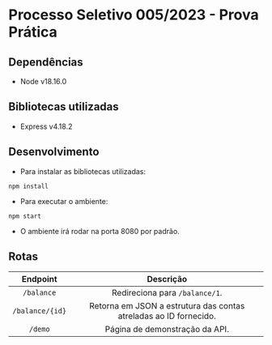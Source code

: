# Processo Seletivo 005/2023 - Prova Prática

## Dependências

* Node v18.16.0

## Bibliotecas utilizadas

* Express v4.18.2

## Desenvolvimento

* Para instalar as bibliotecas utilizadas:

```
npm install
```

* Para executar o ambiente:

```
npm start
```

* O ambiente irá rodar na porta 8080 por padrão.

## Rotas

|   **Endpoint**  |                           **Descrição**                           |
|:---------------:|:-----------------------------------------------------------------:|
|    `/balance`   |                   Redireciona para `/balance/1`.                  |
| `/balance/{id}` | Retorna em JSON a estrutura das contas atreladas ao ID fornecido. |
|     `/demo`     |                   Página de demonstração da API.                  |
